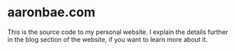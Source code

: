 # aaronbae.com
This is the source code to my personal website. I explain the details further in the blog section of the website, if you want to learn more about it. 
